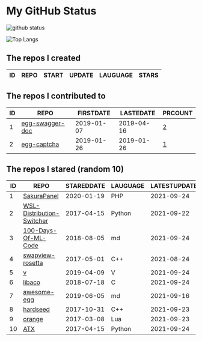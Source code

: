 # My GitHub Status

<img src="https://github-readme-stats-1.yihong0618.vercel.app/api?username=jc-lathander&show_icons=true&&&hide_title=true&count_private=true" alt="github status" />

![Top Langs](https://github-readme-stats-1.yihong0618.vercel.app/api/top-langs/?username=jc-lathander&layout=compact)

<!--START_SECTION:my_github-->
## The repos I created
| ID | REPO | START | UPDATE | LAUGUAGE | STARS |
|----|------|-------|--------|----------|-------|

## The repos I contributed to
| ID |                                REPO                                | FIRSTDATE  | LASTEDATE  |                                          PRCOUNT                                           |
|----|--------------------------------------------------------------------|------------|------------|--------------------------------------------------------------------------------------------|
|  1 | [egg-swagger-doc](https://github.com/Yanshijie-EL/egg-swagger-doc) | 2019-01-07 | 2019-04-16 | [2](https://github.com/Yanshijie-EL/egg-swagger-doc/pulls?q=is%3Apr+author%3Ajc-lathander) |
|  2 | [egg-captcha](https://github.com/Raoul1996/egg-captcha)            | 2019-01-26 | 2019-01-26 | [1](https://github.com/Raoul1996/egg-captcha/pulls?q=is%3Apr+author%3Ajc-lathander)        |

## The repos I stared (random 10)
| ID |                                        REPO                                        | STAREDDATE | LAUGUAGE | LATESTUPDATE |
|----|------------------------------------------------------------------------------------|------------|----------|--------------|
|  1 | [SakuraPanel](https://github.com/ZeroDream-CN/SakuraPanel)                         | 2020-01-19 | PHP      | 2021-09-24   |
|  2 | [WSL-Distribution-Switcher](https://github.com/RoliSoft/WSL-Distribution-Switcher) | 2017-04-15 | Python   | 2021-09-22   |
|  3 | [100-Days-Of-ML-Code](https://github.com/Avik-Jain/100-Days-Of-ML-Code)            | 2018-08-05 | md       | 2021-09-24   |
|  4 | [swapview-rosetta](https://github.com/lilydjwg/swapview-rosetta)                   | 2017-05-01 | C++      | 2021-08-24   |
|  5 | [v](https://github.com/vlang/v)                                                    | 2019-04-09 | V        | 2021-09-24   |
|  6 | [libaco](https://github.com/hnes/libaco)                                           | 2018-07-18 | C        | 2021-09-24   |
|  7 | [awesome-egg](https://github.com/eggjs/awesome-egg)                                | 2019-06-05 | md       | 2021-09-16   |
|  8 | [hardseed](https://github.com/yangyangwithgnu/hardseed)                            | 2017-10-31 | C++      | 2021-09-23   |
|  9 | [orange](https://github.com/orlabs/orange)                                         | 2017-03-08 | Lua      | 2021-09-23   |
| 10 | [ATX](https://github.com/NetEaseGame/ATX)                                          | 2017-04-15 | Python   | 2021-09-24   |

<!--END_SECTION:my_github-->
